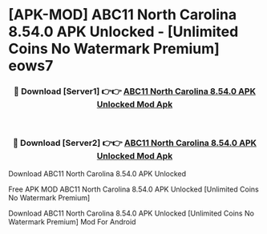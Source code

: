 # [APK-MOD] ABC11 North Carolina 8.54.0 APK Unlocked - [Unlimited Coins No Watermark Premium] eows7



<div align="center">
<h3>🔴 Download [Server1] 👉👉 <a href="https://momento.my/?title=ABC11_North_Carolina_8.54.0_APK_Unlocked">ABC11 North Carolina 8.54.0 APK Unlocked Mod Apk</a></h3><br>

<h3>🔴 Download [Server2] 👉👉 <a href="https://momento.my/?title=ABC11_North_Carolina_8.54.0_APK_Unlocked">ABC11 North Carolina 8.54.0 APK Unlocked Mod Apk</a></h3>
</div>



Download ABC11 North Carolina 8.54.0 APK Unlocked 

Free APK MOD ABC11 North Carolina 8.54.0 APK Unlocked [Unlimited Coins No Watermark Premium]

Download ABC11 North Carolina 8.54.0 APK Unlocked [Unlimited Coins No Watermark Premium] Mod For Android
